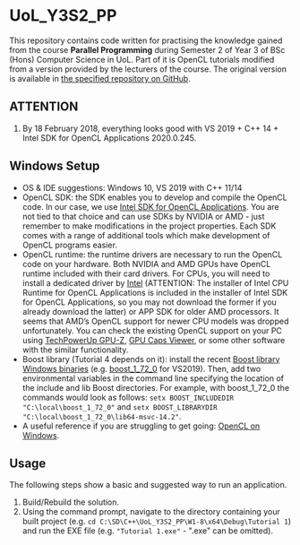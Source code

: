 # UoL_Y3S2_PP

This repository contains code written for practising the knowledge gained from the course **Parallel Programming** during Semester 2 of Year 3 of BSc (Hons) Computer Science in UoL. Part of it is OpenCL tutorials modified from a version provided by the lecturers of the course. The original version is available in [the specified repository on GitHub](https://github.com/gcielniak/OpenCL-Tutorials).

## ATTENTION

1. By 18 February 2018, everything looks good with VS 2019 + C++ 14 + Intel SDK for OpenCL Applications 2020.0.245.

## Windows Setup

- OS & IDE suggestions: Windows 10, VS 2019 with C++ 11/14
- OpenCL SDK: the SDK enables you to develop and compile the OpenCL code. In our case, we use [Intel SDK for OpenCL Applications](https://software.intel.com/en-us/intel-opencl). You are not tied to that choice and can use SDKs by NVIDIA or AMD - just remember to make modifications in the project properties. Each SDK comes with a range of additional tools which make development of OpenCL programs easier.
- OpenCL runtime: the runtime drivers are necessary to run the OpenCL code on your hardware. Both NVIDIA and AMD GPUs have OpenCL runtime included with their card drivers. For CPUs, you will need to install a dedicated driver by [Intel](https://software.intel.com/en-us/articles/opencl-drivers) (ATTENTION: The installer of Intel CPU Runtime for OpenCL Applications is included in the installer of Intel SDK for OpenCL Applications, so you may not download the former if you already download the latter) or APP SDK for older AMD processors. It seems that AMD’s OpenCL support for newer CPU models was dropped unfortunately. You can check the existing OpenCL support on your PC using [TechPowerUp GPU-Z](https://www.techpowerup.com/gpuz/), [GPU Caps Viewer](http://www.ozone3d.net/gpu_caps_viewer/), or some other software with the similar functionality.
- Boost library (Tutorial 4 depends on it): install the recent [Boost library Windows binaries](https://sourceforge.net/projects/boost/files/boost-binaries/) (e.g. [boost_1_72_0](https://sourceforge.net/projects/boost/files/boost-binaries/1.72.0/boost_1_72_0-msvc-14.2-64.exe/download) for VS2019). Then, add two environmental variables in the command line specifying the location of the include and lib Boost directories. For example, with boost_1_72_0 the commands would look as follows: `setx BOOST_INCLUDEDIR "C:\local\boost_1_72_0"` and `setx BOOST_LIBRARYDIR "C:\local\boost_1_72_0\lib64-msvc-14.2"`.
- A useful reference if you are struggling to get going: [OpenCL on Windows](http://streamcomputing.eu/blog/2015-03-16/how-to-install-opencl-on-windows/).

## Usage

The following steps show a basic and suggested way to run an application.

1. Build/Rebuild the solution.
2. Using the command prompt, navigate to the directory containing your built project (e.g. `cd C:\SD\C++\UoL_Y3S2_PP\W1-8\x64\Debug\Tutorial 1`) and run the EXE file (e.g. `"Tutorial 1.exe"` - ".exe" can be omitted).